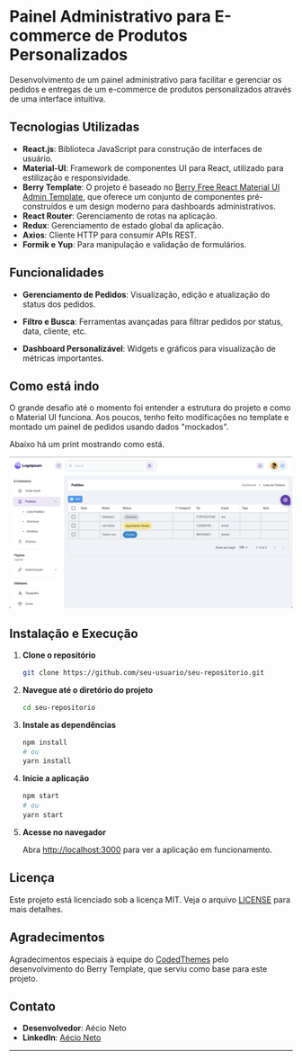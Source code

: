 # Painel Administrativo para E-commerce de Produtos Personalizados

Desenvolvimento de um painel administrativo para facilitar e gerenciar os pedidos e entregas de um e-commerce de produtos personalizados através de uma interface intuitiva. 

## Tecnologias Utilizadas

- **React.js**: Biblioteca JavaScript para construção de interfaces de usuário.
- **Material-UI**: Framework de componentes UI para React, utilizado para estilização e responsividade.
- **Berry Template**: O projeto é baseado no [Berry Free React Material UI Admin Template](https://github.com/codedthemes/berry-free-react-admin-template), que oferece um conjunto de componentes pré-construídos e um design moderno para dashboards administrativos.
- **React Router**: Gerenciamento de rotas na aplicação.
- **Redux**: Gerenciamento de estado global da aplicação.
- **Axios**: Cliente HTTP para consumir APIs REST.
- **Formik e Yup**: Para manipulação e validação de formulários.

## Funcionalidades

- **Gerenciamento de Pedidos**: Visualização, edição e atualização do status dos pedidos.
<!-- - **Rastreamento de Entregas**: Monitoramento em tempo real das entregas. -->
- **Filtro e Busca**: Ferramentas avançadas para filtrar pedidos por status, data, cliente, etc.
<!-- - **Notificações**: Alertas sobre novos pedidos e atualizações de status. -->
<!-- - **Autenticação e Autorização**: Controle de acesso baseado em permissões de usuário. -->
- **Dashboard Personalizável**: Widgets e gráficos para visualização de métricas importantes.

## Como está indo

O grande desafio até o momento foi entender a estrutura do projeto e como o Material UI funciona. Aos poucos, tenho feito modificações no template e montado um painel de pedidos usando dados "mockados". 

Abaixo há um print mostrando como está. 

![Imagem](/src/assets/images/printscreem1.png)

## Instalação e Execução

1. **Clone o repositório**

   ```bash
   git clone https://github.com/seu-usuario/seu-repositorio.git
   ```

2. **Navegue até o diretório do projeto**

   ```bash
   cd seu-repositorio
   ```

3. **Instale as dependências**

   ```bash
   npm install
   # ou
   yarn install
   ```

4. **Inicie a aplicação**

   ```bash
   npm start
   # ou
   yarn start
   ```

5. **Acesse no navegador**

   Abra [http://localhost:3000](http://localhost:3000) para ver a aplicação em funcionamento.



## Licença

Este projeto está licenciado sob a licença MIT. Veja o arquivo [LICENSE](LICENSE) para mais detalhes.

## Agradecimentos

Agradecimentos especiais à equipe do [CodedThemes](https://codedthemes.com) pelo desenvolvimento do Berry Template, que serviu como base para este projeto.

## Contato

- **Desenvolvedor**: Aécio Neto
- **LinkedIn**: [Aécio Neto](https://linkedin.com/in/aecio-neto)

---
